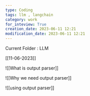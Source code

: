 ```yaml
---
type: Coding  
tags: llm , langchain
category: work
for_inteview: True
creation_date: 2023-06-11 12:21
modification_date: 2023-06-11 12:21
---
```


  
Current Folder : LLM




[[11-06-2023]]


![[What is output parser]]




![[Why we need output parser]] 





![[using output parser]] 

